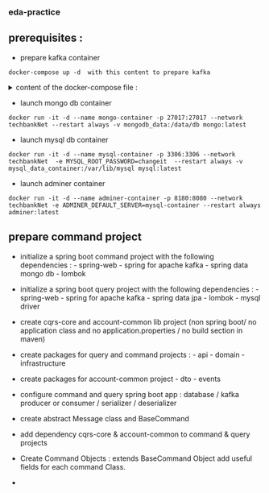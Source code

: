 ### eda-practice

## prerequisites :
- prepare kafka container 
```shell
docker-compose up -d  with this content to prepare kafka 
```
<details>
  
  <summary> content of the docker-compose file : </summary>
  
```shell
version: "3.4"

services:
  zookeeper:
    image: bitnami/zookeeper
    restart: always
    ports:
      - "2181:2181"
    volumes:
      - "zookeeper_data:/bitnami"
    environment:
      - ALLOW_ANONYMOUS_LOGIN=yes
  kafka:
    image: bitnami/kafka
    ports:
      - "9092:9092"
    restart: always
    volumes:
      - "kafka_data:/bitnami"
    environment:
      - KAFKA_ZOOKEEPER_CONNECT=zookeeper:2181
      - ALLOW_PLAINTEXT_LISTENER=yes
      - KAFKA_LISTENERS=PLAINTEXT://:9092
      - KAFKA_ADVERTISED_LISTENERS=PLAINTEXT://localhost:9092
    depends_on:
      - zookeeper

volumes:
  zookeeper_data:
    driver: local
  kafka_data:
    driver: local
   
networks:
  default:
    external:
      name: techbankNet
```

  </details>
  
 
- launch mongo db container

```shell
docker run -it -d --name mongo-container -p 27017:27017 --network techbankNet --restart always -v mongodb_data:/data/db mongo:latest
```
- launch mysql db container
```shell
docker run -it -d --name mysql-container -p 3306:3306 --network techbankNet  -e MYSQL_ROOT_PASSWORD=changeit  --restart always -v mysql_data_container:/var/lib/mysql mysql:latest
```

- launch adminer container
```shell
docker run -it -d --name adminer-container -p 8180:8080 --network techbankNet -e ADMINER_DEFAULT_SERVER=mysql-container --restart always adminer:latest
```
## prepare command project
- initialize a spring boot command project with the following dependencies :
      - spring-web
      - spring for apache kafka
      - spring data mongo db
      - lombok

- initialize a spring boot query project with the following dependencies :
      - spring-web
      - spring for apache kafka
      - spring data jpa
      - lombok
      - mysql driver
 
- create cqrs-core and account-common lib project (non spring boot/ no application class and no application.properties / no build section in maven)
- create packages for query and command projects :
        - api
        - domain
        - infrastructure 
- create packages for account-common project 
        - dto
        - events

- configure command and query spring boot app : database / kafka producer or consumer / serializer / deserializer 
- create abstract  Message class and BaseCommand 
- add dependency cqrs-core & account-common to command & query projects
- Create Command Objects : extends BaseCommand Object add useful fields for each command Class.
- 

